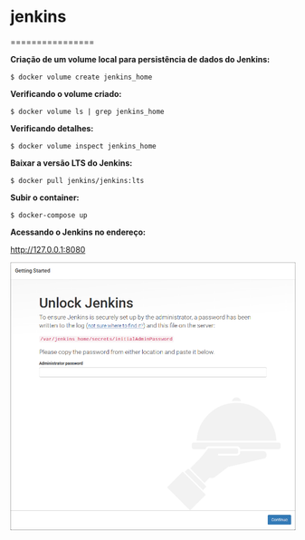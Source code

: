 # jenkins
================

**Criação de um volume local para persistência de dados do Jenkins:**

```shell
$ docker volume create jenkins_home
```

**Verificando o volume criado:**

```shell
$ docker volume ls | grep jenkins_home
```

**Verificando detalhes:**

```shell
$ docker volume inspect jenkins_home
```

**Baixar a versão LTS do Jenkins:**

```shell
$ docker pull jenkins/jenkins:lts
```

**Subir o container:**

```shell
$ docker-compose up
```

**Acessando o Jenkins no endereço:**

http://127.0.0.1:8080

![Screenshot](screenshot.png)

